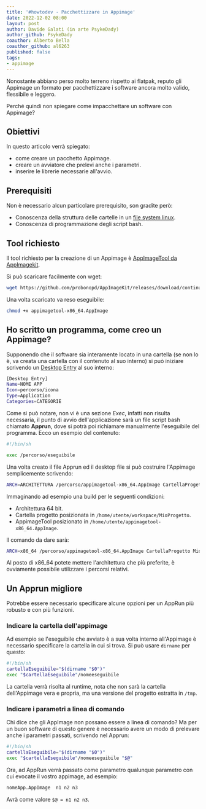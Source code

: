 ```yaml
---
title: '#howtodev - Pacchettizzare in Appimage' 
date: 2022-12-02 08:00
layout: post 
author: Davide Galati (in arte PsykeDady)
author_github: PsykeDady
coauthor: Alberto Bella
coauthor_github: al6263
published: false
tags: 
- appimage
---
```


Nonostante abbiano perso molto terreno rispetto ai flatpak, reputo gli Appimage un formato per pacchettizzare i software ancora molto valido, flessibile e leggero. 

Perché quindi non spiegare come impacchettare un software con Appimage?

## Obiettivi

In questo articolo verrà spiegato:

- come creare un pacchetto Appimage.
- creare un avviatore che prelevi anche i parametri.
- inserire le librerie necessarie all'avvio.

## Prerequisiti

Non è necessario alcun particolare prerequisito, son gradite però: 

- Conoscenza della struttura delle cartelle in un [file system linux](https://linuxhub.it/articles/howto-La-struttura-del-filesystem-Linux/).
- Conoscenza di programmazione degli script bash.

## Tool richiesto

Il tool richiesto per la creazione di un Appimage è [AppImageTool da AppImagekit](https://github.com/probonopd/AppImageKit).  

Si può scaricare facilmente con wget:

```bash
wget https://github.com/probonopd/AppImageKit/releases/download/continuous/appimagetool-x86_64.AppImage
```

Una volta scaricato va reso eseguibile: 

```bash
chmod +x appimagetool-x86_64.AppImage
```


## Ho scritto un programma, come creo un Appimage?

Supponendo che il software sia interamente locato in una cartella (se non lo è, va creata una cartella con il contenuto al suo interno) si può iniziare scrivendo un [Desktop Entry](https://linuxhub.it/articles/howto-desktop-entry/) al suo interno: 

```bash
[Desktop Entry]
Name=NOME APP
Icon=percorso/icona
Type=Application
Categories=CATEGORIE
```

Come si può notare, non vi è una sezione *Exec*, infatti non risulta necessaria, il punto di avvio dell'applicazione sarà un file script bash chiamato **Apprun**, dove si potrà poi richiamare manualmente l'eseguibile del programma. Ecco un esempio del contenuto: 

```bash
#!/bin/sh

exec /percorso/eseguibile
```

Una volta creato il file Apprun ed il desktop file si può costruire l'Appimage semplicemente scrivendo:

```bash
ARCH=ARCHITETTURA /percorso/appimagetool-x86_64.AppImage CartellaProgetto nomeApp.AppImage 
```

Immaginando ad esempio una build per le seguenti condizioni: 

- Architettura 64 bit.
- Cartella progetto posizionata in `/home/utente/workspace/MioProgetto`.
- AppimageTool posizionato in `/home/utente/appimagetool-x86_64.AppImage`.

Il comando da dare sarà: 

```bash
ARCH=x86_64 /percorso/appimagetool-x86_64.AppImage CartellaProgetto MioProgetto.AppImage 
```

Al posto di x86_64 potete mettere l'architettura che più preferite, è ovviamente possibile utilizzare i percorsi relativi.

## Un Apprun migliore

Potrebbe essere necessario specificare alcune opzioni per un AppRun più robusto e con più funzioni.

### Indicare la cartella dell'appimage

Ad esempio se l'eseguibile che avviato è a sua volta interno all'Appimage è necessario specificare la cartella in cui si trova. Si può usare `dirname` per questo:

```bash
#!/bin/sh
cartellaEseguibile="$(dirname "$0")"
exec "$cartellaEseguibile"/nomeeseguibile
```

La cartella verrà risolta al runtime, nota che non sarà la cartella dell'Appimage vera e propria, ma una versione del progetto estratta in `/tmp`.

### Indicare i parametri a linea di comando

Chi dice che gli AppImage non possano essere a linea di comando? Ma per un buon software di questo genere è necessario avere un modo di prelevare anche i parametri passati, scrivendo nel Apprun:

```bash
#!/bin/sh
cartellaEseguibile="$(dirname "$0")"
exec "$cartellaEseguibile"/nomeeseguibile "$@"
```

Ora, ad AppRun verrà passato come parametro qualunque parametro con cui evocate il vostro appimage, ad esempio:

```bash
nomeApp.AppImage  n1 n2 n3
```

Avrà come valore `$@ = n1 n2 n3`.
